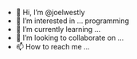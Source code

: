 - 👋 Hi, I’m @joelwestly
- 👀 I’m interested in ... programming 
- 🌱 I’m currently learning ...
- 💞️ I’m looking to collaborate on ...
- 📫 How to reach me ...

<!---
joelwestly/joelwestly is a ✨ special ✨ repository because its `README.md` (this file) appears on your GitHub profile.
You can click the Preview link to take a look at your changes.
--->
